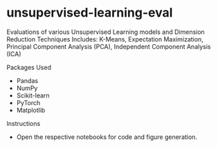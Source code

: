 # unsupervised-learning-eval
Evaluations of various Unsupervised Learning models and Dimension Reduction Techniques
Includes: K-Means, Expectation Maximization, Principal Component Analysis (PCA), Independent Component Analysis (ICA)

Packages Used
- Pandas
- NumPy
- Scikit-learn
- PyTorch
- Matplotlib

Instructions
- Open the respective notebooks for code and figure generation.
